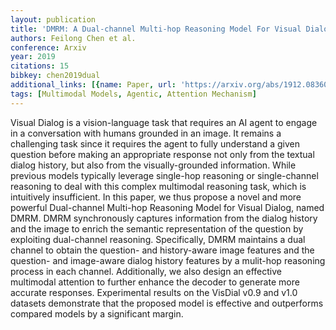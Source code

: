 ```yaml
---
layout: publication
title: 'DMRM: A Dual-channel Multi-hop Reasoning Model For Visual Dialog'
authors: Feilong Chen et al.
conference: Arxiv
year: 2019
citations: 15
bibkey: chen2019dual
additional_links: [{name: Paper, url: 'https://arxiv.org/abs/1912.08360'}]
tags: [Multimodal Models, Agentic, Attention Mechanism]
---
```

Visual Dialog is a vision-language task that requires an AI agent to engage
in a conversation with humans grounded in an image. It remains a challenging
task since it requires the agent to fully understand a given question before
making an appropriate response not only from the textual dialog history, but
also from the visually-grounded information. While previous models typically
leverage single-hop reasoning or single-channel reasoning to deal with this
complex multimodal reasoning task, which is intuitively insufficient. In this
paper, we thus propose a novel and more powerful Dual-channel Multi-hop
Reasoning Model for Visual Dialog, named DMRM. DMRM synchronously captures
information from the dialog history and the image to enrich the semantic
representation of the question by exploiting dual-channel reasoning.
Specifically, DMRM maintains a dual channel to obtain the question- and
history-aware image features and the question- and image-aware dialog history
features by a mulit-hop reasoning process in each channel. Additionally, we
also design an effective multimodal attention to further enhance the decoder to
generate more accurate responses. Experimental results on the VisDial v0.9 and
v1.0 datasets demonstrate that the proposed model is effective and outperforms
compared models by a significant margin.